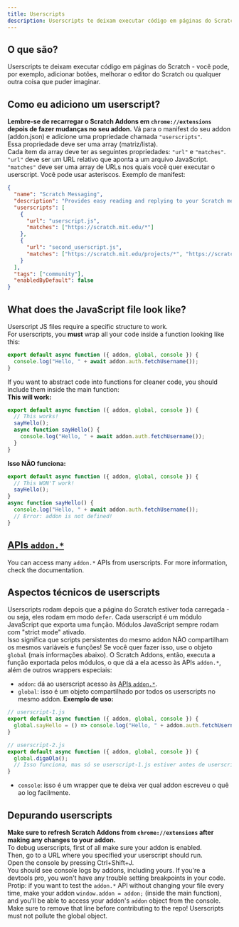 ```yaml
---
title: Userscripts
description: Userscripts te deixam executar código em páginas do Scratch - você pode, por exemplo, adicionar botões, melhorar o editor do Scratch ou qualquer outra coisa que puder imaginar.
---
```

## O que são?
Userscripts te deixam executar código em páginas do Scratch - você pode, por exemplo, adicionar botões, melhorar o editor do Scratch ou qualquer outra coisa que puder imaginar.

## Como eu adiciono um userscript?
**Lembre-se de recarregar o Scratch Addons em `chrome://extensions` depois de fazer mudanças no seu addon.**
Vá para o manifest do seu addon (addon.json) e adicione uma propriedade chamada `"userscripts"`.  
Essa propriedade deve ser uma array (matriz/lista).  
Cada item da array deve ter as seguintes propriedades: `"url"` e `"matches"`.  
`"url"` deve ser um URL relativo que aponta a um arquivo JavaScript.  
`"matches"` deve ser uma array de URLs nos quais você quer executar o userscript. Você pode usar asteriscos.
Exemplo de manifest:
```json
{
  "name": "Scratch Messaging",
  "description": "Provides easy reading and replying to your Scratch messages.",
  "userscripts": [
    {
      "url": "userscript.js",
      "matches": ["https://scratch.mit.edu/*"]
    },
    {
      "url": "second_userscript.js",
      "matches": ["https://scratch.mit.edu/projects/*", "https://scratch.mit.edu/users/*"]
    }
  ],
  "tags": ["community"],
  "enabledByDefault": false
}
```

## What does the JavaScript file look like?
Userscript JS files require a specific structure to work.  
For userscripts, you **must** wrap all your code inside a function looking like this:
```js
export default async function ({ addon, global, console }) {
  console.log("Hello, " + await addon.auth.fetchUsername());
}
```
If you want to abstract code into functions for cleaner code, you should include them inside the main function:  
**This will work:**
```js
export default async function ({ addon, global, console }) {
  // This works!
  sayHello();
  async function sayHello() {
    console.log("Hello, " + await addon.auth.fetchUsername());
  }
}
```
**Isso NÃO funciona:**
```js
export default async function ({ addon, global, console }) {
  // This WON'T work!
  sayHello();
}
async function sayHello() {
  console.log("Hello, " + await addon.auth.fetchUsername());
  // Error: addon is not defined!
}
```

## [APIs `addon.*`](/docs/developing/addon-apis-reference)
You can access many `addon.*` APIs from userscripts. For more information, check the documentation.

## Aspectos técnicos de userscripts
Userscripts rodam depois que a página do Scratch estiver toda carregada - ou seja, eles rodam em modo `defer`.
Cada userscript é um módulo JavaScript que exporta uma função. Módulos JavaScript sempre rodam com "strict mode" ativado.  
Isso significa que scripts persistentes do mesmo addon NÃO compartilham os mesmos variáveis e funções! Se você quer fazer isso, use o objeto `global` (mais informações abaixo).
O Scratch Addons, então, executa a função exportada pelos módulos, o que dá a ela acesso às APIs `addon.*`, além de outros wrappers especiais:
- `addon`: dá ao userscript acesso às [APIs `addon.*`](/docs/developing/addon-apis-reference).
- `global`: isso é um objeto compartilhado por todos os userscripts no mesmo addon. **Exemplo de uso:**
```js
// userscript-1.js
export default async function ({ addon, global, console }) {
  global.sayHello = () => console.log("Hello, " + addon.auth.fetchUsername());
}

// userscript-2.js
export default async function ({ addon, global, console }) {
  global.digaOla();
  // Isso funciona, mas só se userscript-1.js estiver antes de userscript-2.js na array userscripts do manifest do addon.
}
```
- `console`: isso é um wrapper que te deixa ver qual addon escreveu o quê ao log facilmente.

## Depurando userscripts
**Make sure to refresh Scratch Addons from `chrome://extensions` after making any changes to your addon.**  
To debug userscripts, first of all make sure your addon is enabled.  
Then, go to a URL where you specified your userscript should run.  
Open the console by pressing Ctrl+Shift+J.  
You should see console logs by addons, including yours. If you're a devtools pro, you won't have any trouble setting breakpoints in your code.  
Protip: if you want to test the `addon.*` API without changing your file every time, make your addon `window.addon = addon;` (inside the main function), and you'll be able to access your addon's `addon` object from the console. Make sure to remove that line before contributing to the repo! Userscripts must not pollute the global object.
